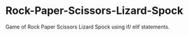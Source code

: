 # Rock-Paper-Scissors-Lizard-Spock
Game of Rock Paper Scissors Lizard Spock using if/ elif statements. 

